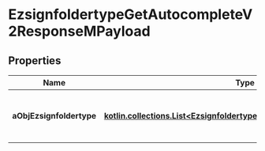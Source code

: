 
# EzsignfoldertypeGetAutocompleteV2ResponseMPayload

## Properties
| Name | Type | Description | Notes |
| ------------ | ------------- | ------------- | ------------- |
| **aObjEzsignfoldertype** | [**kotlin.collections.List&lt;EzsignfoldertypeAutocompleteElementResponse&gt;**](EzsignfoldertypeAutocompleteElementResponse.md) | An array of Ezsignfoldertype autocomplete element response. |  |



